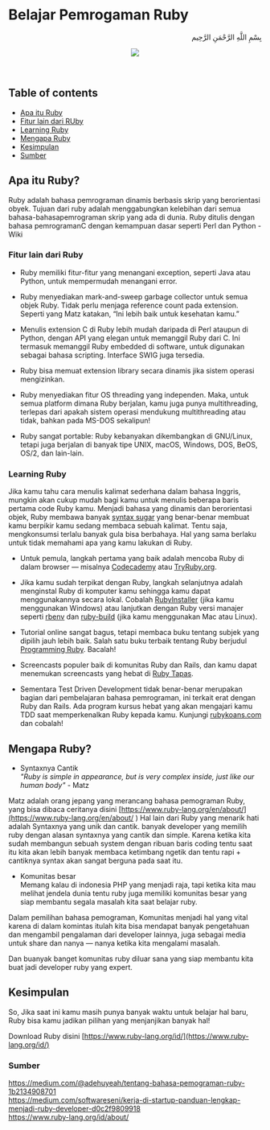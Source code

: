 # Belajar Pemrogaman Ruby
<p align="right">
بِسْمِ اللَّهِ الرَّحْمَنِ الرَّحِيم 
</p>
<p align="center">
<img src="https://miro.medium.com/max/1366/1*fYuafYvtQeQnqFF8OgiO5g.png"/>
</p><br>

## Table of contents
* [Apa itu Ruby](#Apa-itu-Ruby?)
* [Fitur lain dari RUby](#Fitur-lain-dari-Ruby)
* [Learning Ruby](#Learning-Ruby)
* [Mengapa Ruby](#Mengapa-Ruby?)
* [Kesimpulan](#Kesimpulan)
* [Sumber](#Sumber)

## Apa itu Ruby?
Ruby adalah bahasa pemrograman dinamis berbasis skrip yang berorientasi obyek. Tujuan dari ruby adalah menggabungkan kelebihan dari semua bahasa-bahasapemrograman skrip yang ada di dunia. Ruby ditulis dengan bahasa pemrogramanC dengan kemampuan dasar seperti Perl dan Python
-Wiki

### Fitur lain dari Ruby
- Ruby memiliki fitur-fitur yang menangani exception, seperti Java atau Python, untuk mempermudah menangani error.

- Ruby menyediakan mark-and-sweep garbage collector untuk semua objek Ruby. Tidak perlu menjaga reference count pada extension. Seperti yang Matz katakan, “Ini lebih baik untuk kesehatan kamu.”

- Menulis extension C di Ruby lebih mudah daripada di Perl ataupun di Python, dengan API yang elegan untuk memanggil Ruby dari C. Ini termasuk memanggil Ruby embedded di software, untuk digunakan sebagai bahasa scripting. Interface SWIG juga tersedia.

- Ruby bisa memuat extension library secara dinamis jika sistem operasi mengizinkan.

- Ruby menyediakan fitur OS threading yang independen. Maka, untuk semua platform dimana Ruby berjalan, kamu juga punya multithreading, terlepas dari apakah sistem operasi mendukung multithreading atau tidak, bahkan pada MS-DOS sekalipun!

- Ruby sangat portable: Ruby kebanyakan dikembangkan di GNU/Linux, tetapi juga berjalan di banyak tipe UNIX, macOS, Windows, DOS, BeOS, OS/2, dan lain-lain.

### Learning Ruby
Jika kamu tahu cara menulis kalimat sederhana dalam bahasa Inggris, mungkin akan cukup mudah bagi kamu untuk menulis beberapa baris pertama code Ruby kamu. Menjadi bahasa yang dinamis dan berorientasi objek, Ruby membawa banyak [syntax sugar](https://en.wikipedia.org/wiki/Syntactic_sugar) yang benar-benar membuat kamu berpikir kamu sedang membaca sebuah kalimat. Tentu saja, mengkonsumsi terlalu banyak gula bisa berbahaya. Hal yang sama berlaku untuk tidak memahami apa yang kamu lakukan di Ruby.

- Untuk pemula, langkah pertama yang baik adalah mencoba Ruby di dalam browser — misalnya [Codecademy](http://www.codecademy.com/) atau [TryRuby.org](http://www.tryruby.org/).

- Jika kamu sudah terpikat dengan Ruby, langkah selanjutnya adalah menginstal Ruby di komputer kamu sehingga kamu dapat menggunakannya secara lokal. Cobalah [RubyInstaller](http://rubyinstaller.org/) (jika kamu menggunakan Windows) atau lanjutkan dengan Ruby versi manajer seperti [rbenv](https://github.com/sstephenson/rbenv#installation) dan [ruby-build](https://github.com/sstephenson/ruby-build#readme) (jika kamu menggunakan Mac atau Linux).

- Tutorial online sangat bagus, tetapi membaca buku tentang subjek yang dipilih jauh lebih baik. Salah satu buku terbaik tentang Ruby berjudul [Programming Ruby](http://pragprog.com/book/ruby3/programming-ruby-1-9). Bacalah!

- Screencasts populer baik di komunitas Ruby dan Rails, dan kamu dapat menemukan screencasts yang hebat di [Ruby Tapas](http://www.rubytapas.com/).

- Sementara Test Driven Development tidak benar-benar merupakan bagian dari pembelajaran bahasa pemrograman, ini terkait erat dengan Ruby dan Rails. Ada program kursus hebat yang akan mengajari kamu TDD saat memperkenalkan Ruby kepada kamu. Kunjungi [rubykoans.com](http://rubykoans.com/) dan cobalah!

## Mengapa Ruby?
- Syntaxnya Cantik<br>
 <i>"Ruby is simple in appearance, but is very complex inside, just like our human body"</i> - Matz

 Matz adalah orang jepang yang merancang bahasa pemograman Ruby, yang bisa dibaca ceritanya disini [https://www.ruby-lang.org/en/about/](https://www.ruby-lang.org/en/about/
 )
Hal lain dari Ruby yang menarik hati adalah Syntaxnya yang unik dan cantik. banyak developer yang memilih ruby dengan alasan syntaxnya yang cantik dan simple. Karena ketika kita sudah membangun sebuah system dengan ribuan baris coding tentu saat itu kita akan lebih banyak membaca ketimbang ngetik dan tentu rapi + cantiknya syntax akan sangat berguna pada saat itu.

- Komunitas besar<br>
Memang kalau di indonesia PHP yang menjadi raja, tapi ketika kita mau melihat jendela dunia tentu ruby juga memiliki komunitas besar yang siap membantu segala masalah kita saat belajar ruby.

Dalam pemilihan bahasa pemograman, Komunitas menjadi hal yang vital karena di dalam komintas itulah kita bisa mendapat banyak pengetahuan dan mengambil pengalaman dari developer lainnya, juga sebagai media untuk share dan nanya — nanya ketika kita mengalami masalah.

Dan buanyak banget komunitas ruby diluar sana yang siap membantu kita buat jadi developer ruby yang expert.

## Kesimpulan 
So, Jika saat ini kamu masih punya banyak waktu untuk belajar hal baru, Ruby bisa kamu jadikan pilihan yang menjanjikan banyak hal!

Download Ruby disini [https://www.ruby-lang.org/id/](https://www.ruby-lang.org/id/)

### Sumber
https://medium.com/@adehuyeah/tentang-bahasa-pemograman-ruby-1b2134908701 <br>
https://medium.com/softwareseni/kerja-di-startup-panduan-lengkap-menjadi-ruby-developer-d0c2f9809918<br>
https://www.ruby-lang.org/id/about/
